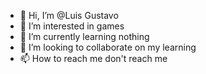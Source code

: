 - 👋 Hi, I’m @Luis Gustavo
- 👀 I’m interested in games
- 🌱 I’m currently learning nothing
- 💞️ I’m looking to collaborate on my learning 
- 📫 How to reach me don't reach me 

<!---
LuisGustavo2/LuisGustavo2 is a ✨ special ✨ repository because its `README.md` (this file) appears on your GitHub profile.
You can click the Preview link to take a look at your changes.
--->
